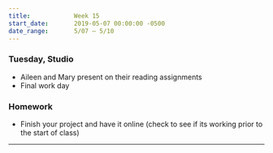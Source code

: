 ```yaml
---
title:            Week 15
start_date:       2019-05-07 00:00:00 -0500
date_range:       5/07 – 5/10
---
```


### Tuesday, Studio

- Aileen and Mary present on their reading assignments
- Final work day

### Homework

- Finish your project and have it online (check to see if its working prior to the start of class)

---

